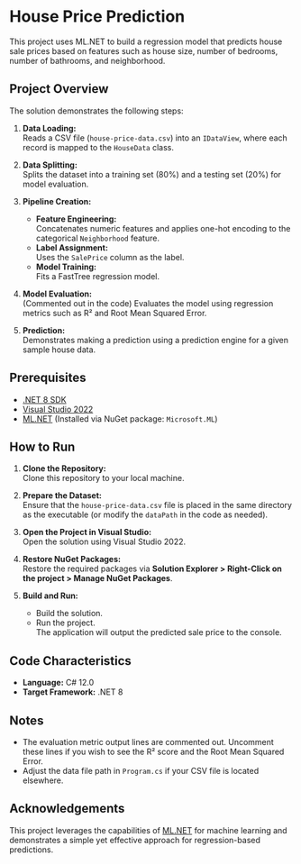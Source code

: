 # House Price Prediction

This project uses ML.NET to build a regression model that predicts house sale prices based on features such as house size, number of bedrooms, number of bathrooms, and neighborhood.

## Project Overview

The solution demonstrates the following steps:

1. **Data Loading:**  
   Reads a CSV file (`house-price-data.csv`) into an `IDataView`, where each record is mapped to the `HouseData` class.

2. **Data Splitting:**  
   Splits the dataset into a training set (80%) and a testing set (20%) for model evaluation.

3. **Pipeline Creation:**  
   - **Feature Engineering:**  
     Concatenates numeric features and applies one-hot encoding to the categorical `Neighborhood` feature.
   - **Label Assignment:**  
     Uses the `SalePrice` column as the label.
   - **Model Training:**  
     Fits a FastTree regression model.

4. **Model Evaluation:**  
   (Commented out in the code) Evaluates the model using regression metrics such as R² and Root Mean Squared Error.

5. **Prediction:**  
   Demonstrates making a prediction using a prediction engine for a given sample house data.

## Prerequisites

- [.NET 8 SDK](https://dotnet.microsoft.com/en-us/download/dotnet/8.0)
- [Visual Studio 2022](https://visualstudio.microsoft.com/)
- [ML.NET](https://dotnet.microsoft.com/apps/machinelearning-ai/ml-dotnet) (Installed via NuGet package: `Microsoft.ML`)

## How to Run

1. **Clone the Repository:**  
   Clone this repository to your local machine.

2. **Prepare the Dataset:**  
   Ensure that the `house-price-data.csv` file is placed in the same directory as the executable (or modify the `dataPath` in the code as needed).

3. **Open the Project in Visual Studio:**  
   Open the solution using Visual Studio 2022.

4. **Restore NuGet Packages:**  
   Restore the required packages via __Solution Explorer > Right-Click on the project > Manage NuGet Packages__.

5. **Build and Run:**  
   - Build the solution.
   - Run the project.  
   The application will output the predicted sale price to the console.

## Code Characteristics

- **Language:** C# 12.0
- **Target Framework:** .NET 8

## Notes

- The evaluation metric output lines are commented out. Uncomment these lines if you wish to see the R² score and the Root Mean Squared Error.
- Adjust the data file path in `Program.cs` if your CSV file is located elsewhere.

## Acknowledgements

This project leverages the capabilities of [ML.NET](https://dotnet.microsoft.com/apps/machinelearning-ai/ml-dotnet) for machine learning and demonstrates a simple yet effective approach for regression-based predictions.


